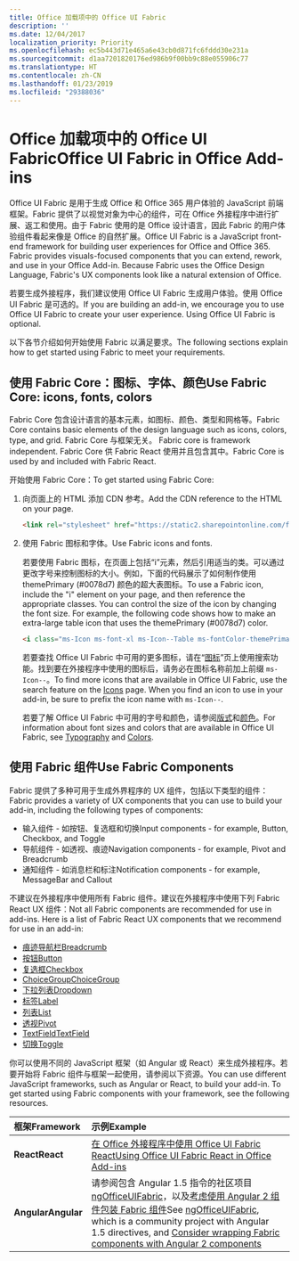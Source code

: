 ```yaml
---
title: Office 加载项中的 Office UI Fabric 
description: ''
ms.date: 12/04/2017
localization_priority: Priority
ms.openlocfilehash: ec5b443d71e465a6e43cb0d871fc6fddd30e231a
ms.sourcegitcommit: d1aa7201820176ed986b9f00bb9c88e055906c77
ms.translationtype: HT
ms.contentlocale: zh-CN
ms.lasthandoff: 01/23/2019
ms.locfileid: "29388036"
---
```

# <a name="office-ui-fabric-in-office-add-ins"></a><span data-ttu-id="c19f1-102">Office 加载项中的 Office UI Fabric</span><span class="sxs-lookup"><span data-stu-id="c19f1-102">Office UI Fabric in Office Add-ins</span></span> 

<span data-ttu-id="c19f1-p101">Office UI Fabric 是用于生成 Office 和 Office 365 用户体验的 JavaScript 前端框架。Fabric 提供了以视觉对象为中心的组件，可在 Office 外接程序中进行扩展、返工和使用。由于 Fabric 使用的是 Office 设计语言，因此 Fabric 的用户体验组件看起来像是 Office 的自然扩展。</span><span class="sxs-lookup"><span data-stu-id="c19f1-p101">Office UI Fabric is a JavaScript front-end framework for building user experiences for Office and Office 365. Fabric provides visuals-focused components that you can extend, rework, and use in your Office Add-in. Because Fabric uses the Office Design Language, Fabric's UX components look like a natural extension of Office.</span></span> 

<span data-ttu-id="c19f1-p102">若要生成外接程序，我们建议使用 Office UI Fabric 生成用户体验。使用 Office UI Fabric 是可选的。</span><span class="sxs-lookup"><span data-stu-id="c19f1-p102">If you are building an add-in, we encourage you to use Office UI Fabric to create your user experience. Using Office UI Fabric is optional.</span></span>

<span data-ttu-id="c19f1-108">以下各节介绍如何开始使用 Fabric 以满足要求。</span><span class="sxs-lookup"><span data-stu-id="c19f1-108">The following sections explain how to get started using Fabric to meet your requirements.</span></span> 

## <a name="use-fabric-core-icons-fonts-colors"></a><span data-ttu-id="c19f1-109">使用 Fabric Core：图标、字体、颜色</span><span class="sxs-lookup"><span data-stu-id="c19f1-109">Use Fabric Core: icons, fonts, colors</span></span>
<span data-ttu-id="c19f1-110">Fabric Core 包含设计语言的基本元素，如图标、颜色、类型和网格等。</span><span class="sxs-lookup"><span data-stu-id="c19f1-110">Fabric Core contains basic elements of the design language such as icons, colors, type, and grid.</span></span><span data-ttu-id="c19f1-111"> Fabric Core 与框架无关。</span><span class="sxs-lookup"><span data-stu-id="c19f1-111"> Fabric core is framework independent.</span></span> <span data-ttu-id="c19f1-112">Fabric Core 供 Fabric React 使用并且包含其中。</span><span class="sxs-lookup"><span data-stu-id="c19f1-112">Fabric Core is used by and included with Fabric React.</span></span>

<span data-ttu-id="c19f1-113">开始使用 Fabric Core：</span><span class="sxs-lookup"><span data-stu-id="c19f1-113">To get started using Fabric Core:</span></span>

1. <span data-ttu-id="c19f1-114">向页面上的 HTML 添加 CDN 参考。</span><span class="sxs-lookup"><span data-stu-id="c19f1-114">Add the CDN reference to the HTML on your page.</span></span>  

    ```html
    <link rel="stylesheet" href="https://static2.sharepointonline.com/files/fabric/office-ui-fabric-core/9.6.1/css/fabric.min.css">
    ```   
    
2. <span data-ttu-id="c19f1-115">使用 Fabric 图标和字体。</span><span class="sxs-lookup"><span data-stu-id="c19f1-115">Use Fabric icons and fonts.</span></span> 

    <span data-ttu-id="c19f1-p104">若要使用 Fabric 图标，在页面上包括“i”元素，然后引用适当的类。可以通过更改字号来控制图标的大小。例如，下面的代码展示了如何制作使用 themePrimary (#0078d7) 颜色的超大表图标。</span><span class="sxs-lookup"><span data-stu-id="c19f1-p104">To use a Fabric icon, include the "i" element on your page, and then reference the appropriate classes. You can control the size of the icon by changing the font size. For example, the following code shows how to make an extra-large table icon that uses the themePrimary (#0078d7) color.</span></span> 
   
    ```html
    <i class="ms-Icon ms-font-xl ms-Icon--Table ms-fontColor-themePrimary"></i>
    ```

    <span data-ttu-id="c19f1-p105">若要查找 Office UI Fabric 中可用的更多图标，请在“[图标](https://developer.microsoft.com/fabric#/styles/icons)”页上使用搜索功能。找到要在外接程序中使用的图标后，请务必在图标名称前加上前缀 `ms-Icon--`。</span><span class="sxs-lookup"><span data-stu-id="c19f1-p105">To find more icons that are available in Office UI Fabric, use the search feature on the [Icons](https://developer.microsoft.com/fabric#/styles/icons) page. When you find an icon to use in your add-in, be sure to prefix the icon name with `ms-Icon--`.</span></span> 

    <span data-ttu-id="c19f1-121">若要了解 Office UI Fabric 中可用的字号和颜色，请参阅[版式](https://developer.microsoft.com/fabric#/styles/typography)和[颜色](https://developer.microsoft.com/fabric#/styles/colors)。</span><span class="sxs-lookup"><span data-stu-id="c19f1-121">For information about font sizes and colors that are available in Office UI Fabric, see [Typography](https://developer.microsoft.com/fabric#/styles/typography) and [Colors](https://developer.microsoft.com/fabric#/styles/colors).</span></span>
 
## <a name="use-fabric-components"></a><span data-ttu-id="c19f1-122">使用 Fabric 组件</span><span class="sxs-lookup"><span data-stu-id="c19f1-122">Use Fabric Components</span></span> 
<span data-ttu-id="c19f1-123">Fabric 提供了多种可用于生成外界程序的 UX 组件，包括以下类型的组件：</span><span class="sxs-lookup"><span data-stu-id="c19f1-123">Fabric provides a variety of UX components that you can use to build your add-in, including the following types of components:</span></span>

- <span data-ttu-id="c19f1-124">输入组件 - 如按钮、复选框和切换</span><span class="sxs-lookup"><span data-stu-id="c19f1-124">Input components - for example, Button, Checkbox, and Toggle</span></span>
- <span data-ttu-id="c19f1-125">导航组件 - 如透视、痕迹</span><span class="sxs-lookup"><span data-stu-id="c19f1-125">Navigation components - for example, Pivot and Breadcrumb</span></span>
- <span data-ttu-id="c19f1-126">通知组件 - 如消息栏和标注</span><span class="sxs-lookup"><span data-stu-id="c19f1-126">Notification components - for example, MessageBar and Callout</span></span>  

<span data-ttu-id="c19f1-127">不建议在外接程序中使用所有 Fabric 组件。建议在外接程序中使用下列 Fabric React UX 组件：</span><span class="sxs-lookup"><span data-stu-id="c19f1-127">Not all Fabric components are recommended for use in add-ins. Here is a list of Fabric React UX components that we recommend for use in an add-in:</span></span>

- [<span data-ttu-id="c19f1-128">痕迹导航栏</span><span class="sxs-lookup"><span data-stu-id="c19f1-128">Breadcrumb</span></span>](https://developer.microsoft.com/fabric#/components/breadcrumb)
- [<span data-ttu-id="c19f1-129">按钮</span><span class="sxs-lookup"><span data-stu-id="c19f1-129">Button</span></span>](https://developer.microsoft.com/fabric#/components/button)
- [<span data-ttu-id="c19f1-130">复选框</span><span class="sxs-lookup"><span data-stu-id="c19f1-130">Checkbox</span></span>](https://developer.microsoft.com/fabric#/components/checkbox)
- [<span data-ttu-id="c19f1-131">ChoiceGroup</span><span class="sxs-lookup"><span data-stu-id="c19f1-131">ChoiceGroup</span></span>](https://developer.microsoft.com/fabric#/components/choicegroup)
- [<span data-ttu-id="c19f1-132">下拉列表</span><span class="sxs-lookup"><span data-stu-id="c19f1-132">Dropdown</span></span>](https://developer.microsoft.com/fabric#/components/dropdown)
- [<span data-ttu-id="c19f1-133">标签</span><span class="sxs-lookup"><span data-stu-id="c19f1-133">Label</span></span>](https://developer.microsoft.com/fabric#/components/label)
- [<span data-ttu-id="c19f1-134">列表</span><span class="sxs-lookup"><span data-stu-id="c19f1-134">List</span></span>](https://developer.microsoft.com/fabric#/components/list)
- [<span data-ttu-id="c19f1-135">透视</span><span class="sxs-lookup"><span data-stu-id="c19f1-135">Pivot</span></span>](https://developer.microsoft.com/fabric#/components/pivot)
- [<span data-ttu-id="c19f1-136">TextField</span><span class="sxs-lookup"><span data-stu-id="c19f1-136">TextField</span></span>](https://developer.microsoft.com/fabric#/components/textfield)
- [<span data-ttu-id="c19f1-137">切换</span><span class="sxs-lookup"><span data-stu-id="c19f1-137">Toggle</span></span>](https://developer.microsoft.com/fabric#/components/toggle)

<span data-ttu-id="c19f1-p106">你可以使用不同的 JavaScript 框架（如 Angular 或 React）来生成外接程序。若要开始将 Fabric 组件与框架一起使用，请参阅以下资源。</span><span class="sxs-lookup"><span data-stu-id="c19f1-p106">You can use different JavaScript frameworks, such as Angular or React, to build your add-in. To get started using Fabric components with your framework, see the following resources.</span></span>

|<span data-ttu-id="c19f1-140">**框架**</span><span class="sxs-lookup"><span data-stu-id="c19f1-140">**Framework**</span></span>|<span data-ttu-id="c19f1-141">**示例**</span><span class="sxs-lookup"><span data-stu-id="c19f1-141">**Example**</span></span>|
|:------------|:----------|
|<span data-ttu-id="c19f1-142">**React**</span><span class="sxs-lookup"><span data-stu-id="c19f1-142">**React**</span></span>|[<span data-ttu-id="c19f1-143">在 Office 外接程序中使用 Office UI Fabric React</span><span class="sxs-lookup"><span data-stu-id="c19f1-143">Using Office UI Fabric React in Office Add-ins</span></span>](using-office-ui-fabric-react.md )|
|<span data-ttu-id="c19f1-144">**Angular**</span><span class="sxs-lookup"><span data-stu-id="c19f1-144">**Angular**</span></span>| <span data-ttu-id="c19f1-145">请参阅包含 Angular 1.5 指令的社区项目 [ngOfficeUIFabric](http://ngofficeuifabric.com/)，以及[考虑使用 Angular 2 组件包装 Fabric 组件](../develop/add-ins-with-angular2.md#consider-wrapping-fabric-components-with-angular-components)</span><span class="sxs-lookup"><span data-stu-id="c19f1-145">See [ngOfficeUIFabric](http://ngofficeuifabric.com/), which is a community project with Angular 1.5 directives, and [Consider wrapping Fabric components with Angular 2 components](../develop/add-ins-with-angular2.md#consider-wrapping-fabric-components-with-angular-components)</span></span>|
